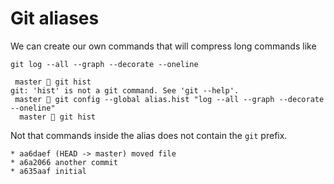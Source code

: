 # Git aliases

We can create our own commands that will compress long commands like

```
git log --all --graph --decorate --oneline
```

```
 master  git hist
git: 'hist' is not a git command. See 'git --help'.
 master  git config --global alias.hist "log --all --graph --decorate --oneline" 
  master  git hist
```

Not that commands inside the alias does not contain the `git` prefix.

```
* aa6daef (HEAD -> master) moved file
* a6a2066 another commit
* a635aaf initial
```
